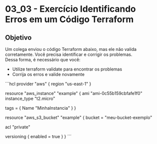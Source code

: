 # 03_03 - Exercício Identificando Erros em um Código Terraform

## Objetivo
Um colega enviou o código Terraform abaixo, mas ele não valida corretamente. Você precisa identificar e corrigir os problemas.  
Dessa forma, é necessário que você:  
- Utilize terraform validate para encontrar os problemas  
- Corrija os erros e valide novamente  

´´´hcl
provider "aws" {
  region "us-east-1"
}

resource "aws_instance" "example" {
  ami           "ami-0c55b159cbfafe1f0"
  instance_type "t2.micro"

  tags = {
    Name "MinhaInstancia"
  }
}

resource "aws_s3_bucket" "example" {
  bucket = "meu-bucket-exemplo"
  
acl "private"

versioning {
    enabled = true
}
}
´´´
